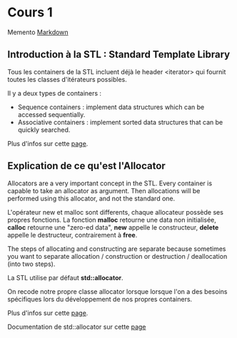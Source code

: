 # Cours 1

Memento [Markdown](https://openclassrooms.com/fr/courses/1304236-redigez-en-markdown#/id/r-1304420)

## Introduction à la STL : Standard Template Library

Tous les containers de la STL incluent déjà le header \<iterator\> qui
fournit toutes les classes d'itérateurs possibles.

Il y a deux types de containers :

- Sequence containers : implement data structures which can be accessed sequentially.
- Associative containers : implement sorted data structures that can be quickly searched.

Plus d'infos sur cette [page](http://cs.stmarys.ca/~porter/csc/ref/stl/headers.html).

## Explication de ce qu'est l'Allocator

Allocators are a very important concept in the STL. Every container is capable to take an allocator as argument. Then allocations will be performed using this allocator, and not the standard one.

L'opérateur new et malloc sont differents, chaque allocateur possède ses propres fonctions. La fonction **malloc** retourne une data non initialisée, **calloc** retourne une "zero-ed data", **new** appelle le constructeur, **delete** appelle le destructeur, contrairement à **free**.

The steps of allocating and constructing are separate because sometimes you want to separate allocation / construction or destruction / deallocation (into two steps).

La STL utilise par défaut **std::allocator**.

On recode notre propre classe allocator lorsque lorsque l'on a des besoins spécifiques lors du développement de nos propres containers.

Plus d'infos sur cette [page](https://stackoverflow.com/questions/31358804/whats-the-advantage-of-using-stdallocator-instead-of-new-in-c/31358990).

Documentation de std::allocator sur cette [page](https://en.cppreference.com/w/cpp/memory/allocator)

